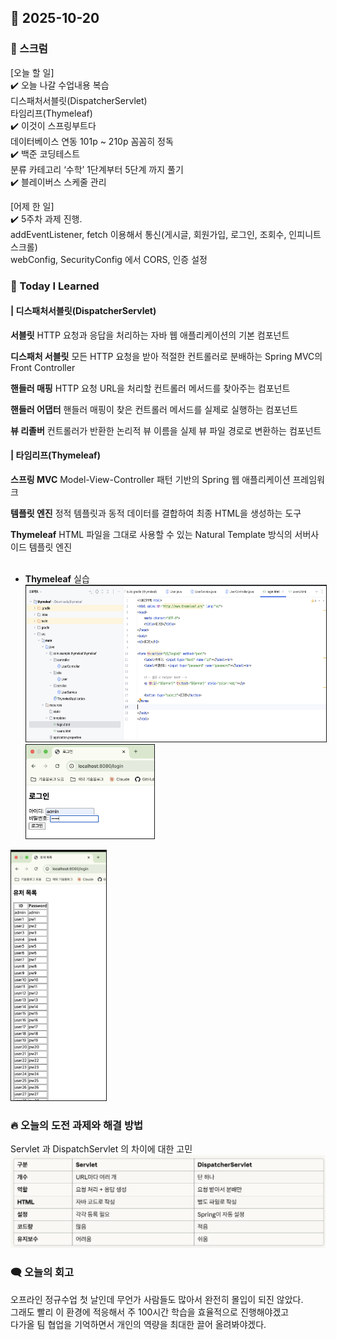 ## 📆 2025-10-20

### 🔔 스크럼

[오늘 할 일]</br>
✔️ 오늘 나갈 수업내용 복습</br>
 디스패처서블릿(DispatcherServlet)</br> 
 타임리프(Thymeleaf)</br>
✔️ 이것이 스프링부트다</br>
데이터베이스 연동 101p ~ 210p 꼼꼼히 정독</br>
✔️ 백준 코딩테스트</br>
분류 카테고리 ‘수학’ 1단계부터 5단계 까지 풀기</br>
✔️ 블레이버스 스케줄 관리</br>

[어제 한 일]</br>
✔️ 5주차 과제 진행.  
addEventListener, fetch 이용해서 통신(게시글, 회원가입, 로그인, 조회수, 인피니트스크롤)</br>
webConfig, SecurityConfig 에서 CORS, 인증 설정<br/>

### 🚀 Today I Learned

#### | 디스패처서블릿(DispatcherServlet)
**서블릿**
HTTP 요청과 응답을 처리하는 자바 웹 애플리케이션의 기본 컴포넌트

**디스패처 서블릿**
모든 HTTP 요청을 받아 적절한 컨트롤러로 분배하는 Spring MVC의 Front Controller

**핸들러 매핑**
HTTP 요청 URL을 처리할 컨트롤러 메서드를 찾아주는 컴포넌트

**핸들러 어댑터**
핸들러 매핑이 찾은 컨트롤러 메서드를 실제로 실행하는 컴포넌트

**뷰 리졸버**
컨트롤러가 반환한 논리적 뷰 이름을 실제 뷰 파일 경로로 변환하는 컴포넌트


#### | 타임리프(Thymeleaf)

**스프링 MVC**
Model-View-Controller 패턴 기반의 Spring 웹 애플리케이션 프레임워크

**템플릿 엔진**
정적 템플릿과 동적 데이터를 결합하여 최종 HTML을 생성하는 도구

**Thymeleaf**
HTML 파일을 그대로 사용할 수 있는 Natural Template 방식의 서버사이드 템플릿 엔진</br>
</br>
- **Thymeleaf** 실습</br>
<img src="image.png" alt="설명" height="250" border="1" /></br>
<img src="image-1.png" alt="설명" height="150" border="1"/></br>
<img src="image-2.png" alt="설명" height="400" border="1" />
<br/>

### 🔥 오늘의 도전 과제와 해결 방법
Servlet 과 DispatchServlet 의 차이에 대한 고민</br>
![alt text](image-3.png)
<br/>

### 🗨️ 오늘의 회고
<!--
- 오늘의 학습 경험에 대한 자유로운 생각이나 느낀 점을 기록합니다.
- 성공적인 점, 개선해야 할 점, 새롭게 시도하고 싶은 방법 등을 포함할 수 있습니다.-->
오프라인 정규수업 첫 날인데 무언가 사람들도 많아서 완전히 몰입이 되진 않았다.</br>
그래도 빨리 이 환경에 적응해서 주 100시간 학습을 효율적으로 진행해야겠고</br>
다가올 팀 협업을 기억하면서 개인의 역량을 최대한 끌어 올려봐야겠다.